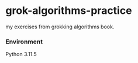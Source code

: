 # grok-algorithms-practice

my exercises from grokking algorithms book.


### Environment
Python 3.11.5
